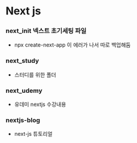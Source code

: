 # Next js

### next_init 넥스트 초기세팅 파일

- npx create-next-app 이 에러가 나서 따로 백업해둠

### next_study

- 스터디를 위한 폴더

### next_udemy

- 유데미 nextjs 수강내용

### nextjs-blog

- next-js 튜토리얼
